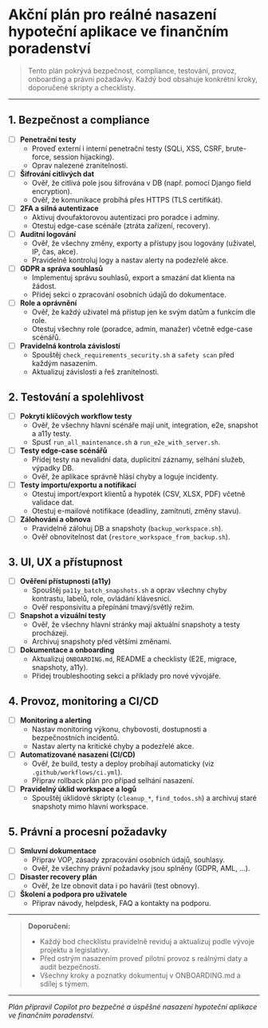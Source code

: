 # Akční plán pro reálné nasazení hypoteční aplikace ve finančním poradenství

> Tento plán pokrývá bezpečnost, compliance, testování, provoz, onboarding a právní požadavky. Každý bod obsahuje konkrétní kroky, doporučené skripty a checklisty.

---

## 1. Bezpečnost a compliance
- [ ] **Penetrační testy**
    - Proveď externí i interní penetrační testy (SQLi, XSS, CSRF, brute-force, session hijacking).
    - Oprav nalezené zranitelnosti.
- [ ] **Šifrování citlivých dat**
    - Ověř, že citlivá pole jsou šifrována v DB (např. pomocí Django field encryption).
    - Ověř, že komunikace probíhá přes HTTPS (TLS certifikát).
- [ ] **2FA a silná autentizace**
    - Aktivuj dvoufaktorovou autentizaci pro poradce i adminy.
    - Otestuj edge-case scénáře (ztráta zařízení, recovery).
- [ ] **Auditní logování**
    - Ověř, že všechny změny, exporty a přístupy jsou logovány (uživatel, IP, čas, akce).
    - Pravidelně kontroluj logy a nastav alerty na podezřelé akce.
- [ ] **GDPR a správa souhlasů**
    - Implementuj správu souhlasů, export a smazání dat klienta na žádost.
    - Přidej sekci o zpracování osobních údajů do dokumentace.
- [ ] **Role a oprávnění**
    - Ověř, že každý uživatel má přístup jen ke svým datům a funkcím dle role.
    - Otestuj všechny role (poradce, admin, manažer) včetně edge-case scénářů.
- [ ] **Pravidelná kontrola závislostí**
    - Spouštěj `check_requirements_security.sh` a `safety scan` před každým nasazením.
    - Aktualizuj závislosti a řeš zranitelnosti.

## 2. Testování a spolehlivost
- [ ] **Pokrytí klíčových workflow testy**
    - Ověř, že všechny hlavní scénáře mají unit, integration, e2e, snapshot a a11y testy.
    - Spusť `run_all_maintenance.sh` a `run_e2e_with_server.sh`.
- [ ] **Testy edge-case scénářů**
    - Přidej testy na nevalidní data, duplicitní záznamy, selhání služeb, výpadky DB.
    - Ověř, že aplikace správně hlásí chyby a loguje incidenty.
- [ ] **Testy importu/exportu a notifikací**
    - Otestuj import/export klientů a hypoték (CSV, XLSX, PDF) včetně validace dat.
    - Otestuj e-mailové notifikace (deadliny, zamítnutí, změny stavu).
- [ ] **Zálohování a obnova**
    - Pravidelně zálohuj DB a snapshoty (`backup_workspace.sh`).
    - Ověř obnovitelnost dat (`restore_workspace_from_backup.sh`).

## 3. UI, UX a přístupnost
- [ ] **Ověření přístupnosti (a11y)**
    - Spouštěj `pa11y_batch_snapshots.sh` a oprav všechny chyby kontrastu, labelů, role, ovládání klávesnicí.
    - Ověř responsivitu a přepínání tmavý/světlý režim.
- [ ] **Snapshot a vizuální testy**
    - Ověř, že všechny hlavní stránky mají aktuální snapshoty a testy procházejí.
    - Archivuj snapshoty před většími změnami.
- [ ] **Dokumentace a onboarding**
    - Aktualizuj `ONBOARDING.md`, README a checklisty (E2E, migrace, snapshoty, a11y).
    - Přidej troubleshooting sekci a příklady pro nové vývojáře.

## 4. Provoz, monitoring a CI/CD
- [ ] **Monitoring a alerting**
    - Nastav monitoring výkonu, chybovosti, dostupnosti a bezpečnostních incidentů.
    - Nastav alerty na kritické chyby a podezřelé akce.
- [ ] **Automatizované nasazení (CI/CD)**
    - Ověř, že build, testy a deploy probíhají automaticky (viz `.github/workflows/ci.yml`).
    - Připrav rollback plán pro případ selhání nasazení.
- [ ] **Pravidelný úklid workspace a logů**
    - Spouštěj úklidové skripty (`cleanup_*`, `find_todos.sh`) a archivuj staré snapshoty mimo hlavní workspace.

## 5. Právní a procesní požadavky
- [ ] **Smluvní dokumentace**
    - Připrav VOP, zásady zpracování osobních údajů, souhlasy.
    - Ověř, že všechny právní požadavky jsou splněny (GDPR, AML, ...).
- [ ] **Disaster recovery plán**
    - Ověř, že lze obnovit data i po havárii (test obnovy).
- [ ] **Školení a podpora pro uživatele**
    - Připrav návody, helpdesk, FAQ a kontakty na podporu.

---

> **Doporučení:**
> - Každý bod checklistu pravidelně reviduj a aktualizuj podle vývoje projektu a legislativy.
> - Před ostrým nasazením proveď pilotní provoz s reálnými daty a audit bezpečnosti.
> - Všechny kroky a poznatky dokumentuj v ONBOARDING.md a sdílej s týmem.

---

*Plán připravil Copilot pro bezpečné a úspěšné nasazení hypoteční aplikace ve finančním poradenství.*
